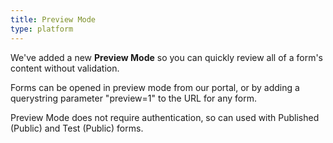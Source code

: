 ```yaml
---
title: Preview Mode
type: platform
---
```


We've added a new **Preview Mode** so you can quickly review all of a form's content without validation.

Forms can be opened in preview mode from our portal, or by adding a querystring parameter "preview=1" to the URL for any form.

Preview Mode does not require authentication, so can used with Published (Public) and Test (Public) forms.